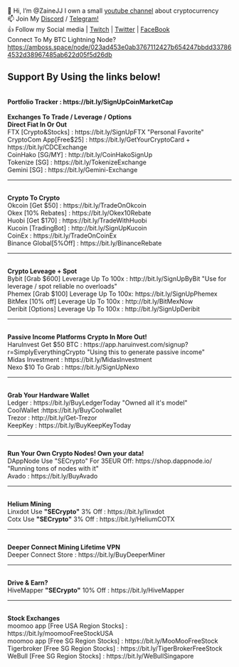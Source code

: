 <br> 👋 Hi, I’m @ZaineJJ I own a small <a href="http://bit.ly/Simplyeverythingcrypto" target="_blank">youtube channel</a> about cryptocurrency 
<br> 📫 Join My <a href="https://discord.gg/tuuFQDPcga" target="_blank">Discord</a> / <a href="https://t.me/simplyeverythingNews" target="_blank">Telegram!</a>
<br> 👍 Follow my Social media | <a href="https://www.twitch.tv/SECrypto" target="_blank">Twitch</a> | <a href="https://twitter.com/zainejj" target="_blank">Twitter</a> | <a href="https://www.facebook.com/SimplyEverythingCrypto" target="_blank">FaceBook</a> 
<br>
Connect To My BTC Lightning Node? 
<br>
https://amboss.space/node/023ad453e0ab3767112427b654247bbdd337864532d38967485ab622d05f5d26db
<br>
<h2>Support By Using the links below!</h2>
<br> <b> Portfolio Tracker : https://bit.ly/SignUpCoinMarketCap </b>
<br>
<br> <b>Exchanges To Trade / Leverage / Options</b>
<br> <b>Direct Fiat In Or Out</b>
<br>FTX [Crypto&Stocks]      : https://bit.ly/SignUpFTX "Personal Favorite"
<br>CryptoCom App[Free$25]   : https://bit.ly/GetYourCryptoCard + https://bit.ly/CDCExchange
<br>CoinHako [SG/MY]         : http://bit.ly/CoinHakoSignUp
<br>Tokenize [SG]            : https://bit.ly/TokenizeExchange
<br>Gemini [SG]              : https://bit.ly/Gemini-Exchange
<hr>
<br> <b>Crypto To Crypto</b>
<br>Okcoin  [Get $50]        : https://bit.ly/TradeOnOkcoin
<br>Okex  [10% Rebates]      : https://bit.ly/Okex10Rebate
<br>Huobi [Get $170]         : https://bit.ly/TradeWithHuobi
<br>Kucoin [TradingBot]      : http://bit.ly/SignUpKucoin
<br>CoinEx                   : https://bit.ly/TradeOnCoinEx
<br>Binance Global[5%Off]    : https://bit.ly/BinanceRebate
<hr>
<br> <b>Crypto Leveage + Spot</b>
<br>Bybit [Grab $600] Leverage Up To 100x : http://bit.ly/SignUpByBit "Use for leverage / spot reliable no overloads"
<br>Phemex [Grab $100] Leverage Up To 100x: https://bit.ly/SignUpPhemex
<br>BitMex [10% off] Leverage Up To 100x  : http://bit.ly/BitMexNow
<br>Deribit [Options] Leverage Up To 100x : http://bit.ly/SignUpDeribit
<hr>
<br><b>Passive Income Platforms Crypto In More Out!</b>
<br>HaruInvest Get $50 BTC   : https://app.haruinvest.com/signup?r=SimplyEverythingCrypto "Using this to generate passive income"
<br>Midas Investment         : https://bit.ly/MidasInvestment
<br>Nexo $10 To Grab         : https://bit.ly/SignUpNexo
<hr>
<br><b>Grab Your Hardware Wallet</b>
<br>Ledger : https://bit.ly/BuyLedgerToday "Owned all it's model"
<br>CoolWallet :https://bit.ly/BuyCoolwallet
<br>Trezor : http://bit.ly/Get-Trezor
<br>KeepKey : https://bit.ly/BuyKeepKeyToday
<hr>
<br> <b>Run Your Own Crypto Nodes! Own your data!</b>
<br>DAppNode Use "SECrypto" For 35EUR Off: https://shop.dappnode.io/ "Running tons of nodes with it"
<br>Avado                                : https://bit.ly/BuyAvado
<hr>
<br> <b>Helium Mining</b>
<br>Linxdot Use <b>"SECrypto"</b> 3% Off : https://bit.ly/linxdot
<br>Cotx Use <b>"SECrypto"</b> 3% Off    : https://bit.ly/HeliumCOTX
<hr>
<br> <b>Deeper Connect Mining Lifetime VPN</b>
<br>Deeper Connect Store    : https://bit.ly/BuyDeeperMiner
<hr>
<br> <b>Drive & Earn?</b>
<br>HiveMapper <b>"SECrypto"</b> 10% Off : https://bit.ly/HiveMapper
<hr>
<br> <b> Stock Exchanges </b>
<br> moomoo app [Free USA Region Stocks] : https://bit.ly/moomooFreeStockUSA
<br> moomoo app [Free SG Region Stocks]  : https://bit.ly/MooMooFreeStock
<br> Tigerbroker [Free SG Region Stocks] : https://bit.ly/TigerBrokerFreeStock
<br> WeBull [Free SG Region Stocks]      : https://bit.ly/WeBullSingapore


